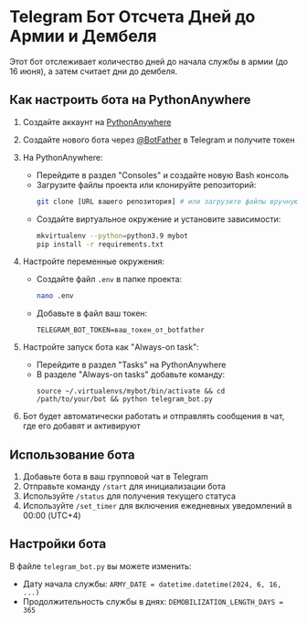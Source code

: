 # Telegram Бот Отсчета Дней до Армии и Дембеля

Этот бот отслеживает количество дней до начала службы в армии (до 16 июня), а затем считает дни до дембеля.

## Как настроить бота на PythonAnywhere

1. Создайте аккаунт на [PythonAnywhere](https://www.pythonanywhere.com/)
2. Создайте нового бота через [@BotFather](https://t.me/BotFather) в Telegram и получите токен
3. На PythonAnywhere:
   - Перейдите в раздел "Consoles" и создайте новую Bash консоль
   - Загрузите файлы проекта или клонируйте репозиторий:
     ```bash
     git clone [URL вашего репозитория] # или загрузите файлы вручную
     ```
   - Создайте виртуальное окружение и установите зависимости:
     ```bash
     mkvirtualenv --python=python3.9 mybot
     pip install -r requirements.txt
     ```
   
4. Настройте переменные окружения:
   - Создайте файл `.env` в папке проекта:
     ```bash
     nano .env
     ```
   - Добавьте в файл ваш токен:
     ```
     TELEGRAM_BOT_TOKEN=ваш_токен_от_botfather
     ```
     
5. Настройте запуск бота как "Always-on task":
   - Перейдите в раздел "Tasks" на PythonAnywhere
   - В разделе "Always-on tasks" добавьте команду:
     ```
     source ~/.virtualenvs/mybot/bin/activate && cd /path/to/your/bot && python telegram_bot.py
     ```
     
6. Бот будет автоматически работать и отправлять сообщения в чат, где его добавят и активируют

## Использование бота

1. Добавьте бота в ваш групповой чат в Telegram
2. Отправьте команду `/start` для инициализации бота
3. Используйте `/status` для получения текущего статуса
4. Используйте `/set_timer` для включения ежедневных уведомлений в 00:00 (UTC+4)

## Настройки бота

В файле `telegram_bot.py` вы можете изменить:
- Дату начала службы: `ARMY_DATE = datetime.datetime(2024, 6, 16, ...)`
- Продолжительность службы в днях: `DEMOBILIZATION_LENGTH_DAYS = 365` 